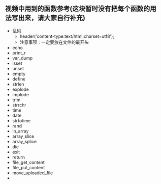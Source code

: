 ## 视频中用到的函数参考(这块暂时没有把每个函数的用法写出来，请大家自行补充)
- 乱码
    + header('content-type:text/html;charset=utf8');
    + 注意事项：一定要放在文件的最开头
- echo
- print_r
- var_dump
- isset
- unset
- empty
- define
- strlen
- explode
- implode
- trim
- strrchr
- time
- date
- strtotime
- rand
- in_array
- array_slice
- array_splice
- die
- exit
- return
- file_get_content
- file_put_content
- move_uploaded_file
- 
